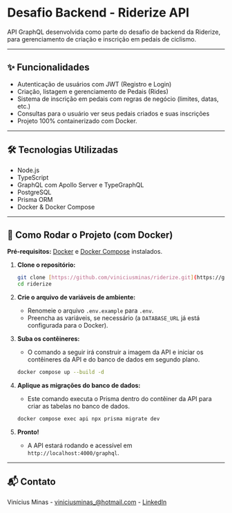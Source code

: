 # Desafio Backend - Riderize API

API GraphQL desenvolvida como parte do desafio de backend da Riderize, para gerenciamento de criação e inscrição em pedais de ciclismo.

---

## ✨ Funcionalidades

- Autenticação de usuários com JWT (Registro e Login)
- Criação, listagem e gerenciamento de Pedais (Rides)
- Sistema de inscrição em pedais com regras de negócio (limites, datas, etc.)
- Consultas para o usuário ver seus pedais criados e suas inscrições
- Projeto 100% containerizado com Docker.

---

## 🛠️ Tecnologias Utilizadas

- Node.js
- TypeScript
- GraphQL com Apollo Server e TypeGraphQL
- PostgreSQL
- Prisma ORM
- Docker & Docker Compose

---

## 🚀 Como Rodar o Projeto (com Docker)

**Pré-requisitos:** [Docker](https://www.docker.com/products/docker-desktop/) e [Docker Compose](https://docs.docker.com/compose/install/) instalados.

1. **Clone o repositório:**
   ```bash
   git clone [https://github.com/viniciusminas/riderize.git](https://github.com/viniciusminas/riderize.git)
   cd riderize
   ```

2. **Crie o arquivo de variáveis de ambiente:**
   - Renomeie o arquivo `.env.example` para `.env`.
   - Preencha as variáveis, se necessário (a `DATABASE_URL` já está configurada para o Docker).

3. **Suba os contêineres:**
   - O comando a seguir irá construir a imagem da API e iniciar os contêineres da API e do banco de dados em segundo plano.
   ```bash
   docker compose up --build -d
   ```

4. **Aplique as migrações do banco de dados:**
   - Este comando executa o Prisma dentro do contêiner da API para criar as tabelas no banco de dados.
   ```bash
   docker compose exec api npx prisma migrate dev
   ```

5. **Pronto!**
   - A API estará rodando e acessível em `http://localhost:4000/graphql`.

---

## 📬 Contato

Vinícius Minas - viniciusminas_@hotmail.com - [LinkedIn](https://www.linkedin.com/in/vinicius-antonio-minas/)